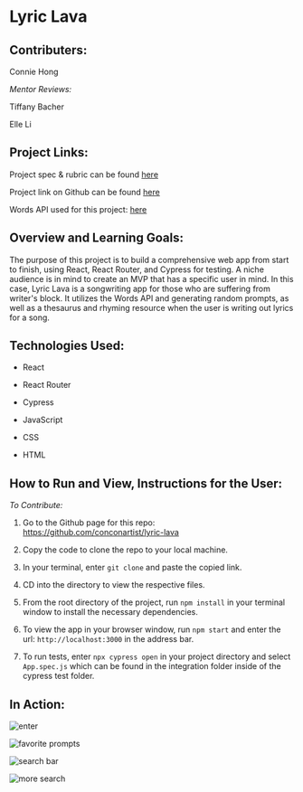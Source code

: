 # Lyric Lava


## Contributers:

Connie Hong

*Mentor Reviews:*

Tiffany Bacher

Elle Li

## Project Links:

Project spec & rubric can be found [here](https://frontend.turing.io/projects/module-3/niche-audience.html)

Project link on Github can be found [here](https://github.com/conconartist/lyric-lava)

Words API used for this project: [here](https://www.wordsapi.com/)

## Overview and Learning Goals:

The purpose of this project is to build a comprehensive web app from start to finish, using React, React Router, and Cypress for testing.  A niche audience is in mind to create an MVP that has a specific user in mind.  In this case, Lyric Lava is a songwriting app for those who are suffering from writer's block. It utilizes the Words API and generating random prompts, as well as a thesaurus and rhyming resource when the user is writing out lyrics for a song.

## Technologies Used:

* React

* React Router

* Cypress

* JavaScript

* CSS

* HTML

## How to Run and View, Instructions for the User:


*To Contribute:*

1. Go to the Github page for this repo: https://github.com/conconartist/lyric-lava

2. Copy the code to clone the repo to your local machine.

3. In your terminal, enter `git clone` and paste the copied link.

4. CD into the directory to view the respective files.

5. From the root directory of the project, run `npm install` in your terminal window to install the necessary dependencies.  

6. To view the app in your browser window, run `npm start` and enter the url: `http://localhost:3000` in the address bar.  

7. To run tests, enter `npx cypress open` in your project directory and select `App.spec.js` which can be found in the integration folder inside of the cypress test folder. 

## In Action:

![enter](https://media.giphy.com/media/ioVFsxLZjC7SDO0iWt/giphy.gif)

![favorite prompts](https://media.giphy.com/media/X3i2Z0GtKjEAkFah1N/giphy.gif)

![search bar](https://media.giphy.com/media/jT7L3fghR6YfY8vmvJ/giphy.gif)

![more search](https://media.giphy.com/media/8s0ItqtiNFr3sHQsIt/giphy.gif)

